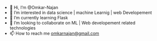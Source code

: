 - 👋 Hi, I’m @Omkar-Najan
- 👀 I’m interested in data science | machine Learnig | web Developement
- 🌱 I’m currently learning Flask 
- 💞️ I’m looking to collaborate on ML | Web developement related technologies
- 📫 How to reach me omkarnajan@gmail.com 

<!---
Omkar-Najan/Omkar-Najan is a ✨ special ✨ repository because its `README.md` (this file) appears on your GitHub profile.
You can click the Preview link to take a look at your changes.
--->
